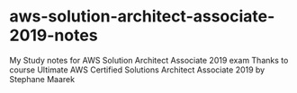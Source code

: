 # aws-solution-architect-associate-2019-notes
My Study notes for AWS Solution Architect Associate 2019 exam
Thanks to course Ultimate AWS Certified Solutions Architect Associate 2019 by Stephane Maarek
